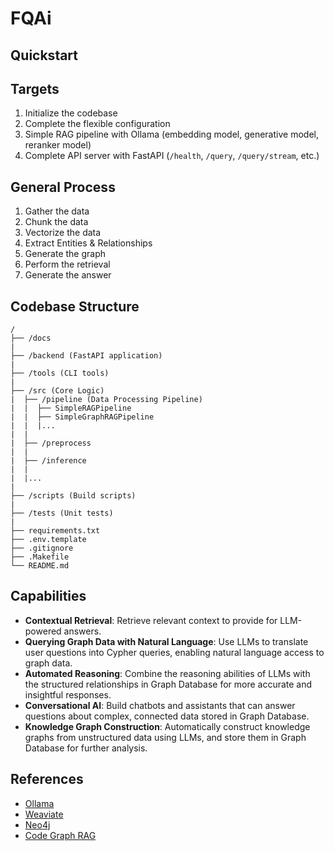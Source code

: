 # FQAi

## Quickstart

## Targets
1. Initialize the codebase
2. Complete the flexible configuration
3. Simple RAG pipeline with Ollama (embedding model, generative model, reranker model)
4. Complete API server with FastAPI (`/health`, `/query`, `/query/stream`, etc.)

## General Process
1. Gather the data
2. Chunk the data
3. Vectorize the data
4. Extract Entities & Relationships
5. Generate the graph
6. Perform the retrieval
7. Generate the answer


## Codebase Structure

```
/
├── /docs
|
├── /backend (FastAPI application)
|
├── /tools (CLI tools)
|
├── /src (Core Logic)
|  ├── /pipeline (Data Processing Pipeline)
|  |  ├── SimpleRAGPipeline
|  |  ├── SimpleGraphRAGPipeline
|  |  |...
|  |  
|  ├── /preprocess
|  |
|  ├── /inference
|  |
|  |...
|
├── /scripts (Build scripts)
|
├── /tests (Unit tests)
|
├── requirements.txt
├── .env.template
├── .gitignore
├── .Makefile
└── README.md
```

## Capabilities

- **Contextual Retrieval**: Retrieve relevant context to provide for LLM-powered answers.
- **Querying Graph Data with Natural Language**: Use LLMs to translate user questions into Cypher queries, enabling natural language access to graph data.
- **Automated Reasoning**: Combine the reasoning abilities of LLMs with the structured relationships in Graph Database for more accurate and insightful responses.
- **Conversational AI**: Build chatbots and assistants that can answer questions about complex, connected data stored in Graph Database.
- **Knowledge Graph Construction**: Automatically construct knowledge graphs from unstructured data using LLMs, and store them in Graph Database for further analysis.

## References

- [Ollama](https://ollama.com/)
- [Weaviate](https://weaviate.io/)
- [Neo4j](https://neo4j.com/)
- [Code Graph RAG](https://github.com/vitali87/code-graph-rag)